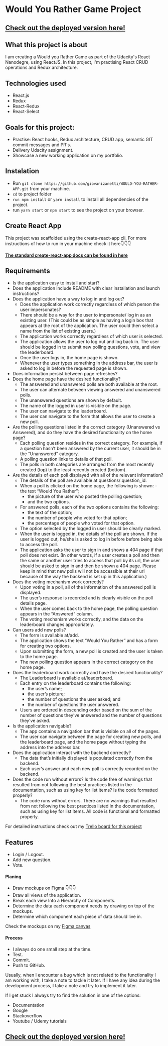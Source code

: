 # Would You Rather Game Project

## [Check out the deployed version here!](https://zanetti-would-you-rather-game.netlify.app/)

## What this project is about

I am creating a Would you Rather Game as part of the Udacity's React Nanodegre, using ReactJS. In this project, I'm practising React CRUD operations and Redux architecture.

## Technologies used

- React.js
- Redux
- React-Redux
- React-Select

## Goals for this project:

- Practise: React hooks, Redux architecture, CRUD app, semantic GIT commit messages and PR's.
- Delivery Udacity assignment.
- Showcase a new working application on my portfolio.

## Instalation

- Run `git clone https://github.com/giovanizanetti/WOULD-YOU-RATHER-APP.git` from your machine.
- `cd` to project folder
- `run npm install` or `yarn install` to install all dependencies of the project.
- run `yarn start` or `npm start` to see the project on your browser.

## Create React App

This project was scaffolded using the create-react-app cli. For more instructions of how to run in your machine check it here👇👇👇

**[The standard create-react-app docs can be found in here](./REACT_README.md)**

## Requirements

- Is the application easy to install and start?
- Does the application include README with clear installation and launch instructions?
- Does the application have a way to log in and log out?
  - Does the application work correctly regardless of which person the user impersonates?
  - There should be a way for the user to impersonate/ log in as an existing user. (This could be as simple as having a login box that appears at the root of the application. The user could then select a name from the list of existing users.)
  - The application works correctly regardless of which user is selected.
  - The application allows the user to log out and log back in. The user should be logged in to submit new polling questions, vote, and view the leaderboard.
  - Once the user logs in, the home page is shown.
  - Whenever the user types something in the address bar, the user is asked to log in before the requested page is shown.
- Does information persist between page refreshes?
- Does the home page have the desired functionality?
  - The answered and unanswered polls are both available at the root.
  - The user can alternate between viewing answered and unanswered polls.
  - The unanswered questions are shown by default.
  - The name of the logged in user is visible on the page.
  - The user can navigate to the leaderboard.
  - The user can navigate to the form that allows the user to create a new poll.
- Are the polling questions listed in the correct category (Unanswered vs Answered), and do they have the desired functionality on the home page?
  - Each polling question resides in the correct category. For example, if a question hasn’t been answered by the current user, it should be in the “Unanswered” category.
  - A polling question links to details of that poll.
  - The polls in both categories are arranged from the most recently created (top) to the least recently created (bottom).
- Are the details of each poll displayed with all of the relevant information?
  - The details of the poll are available at questions/:question_id.
  - When a poll is clicked on the home page, the following is shown:
    -the text “Would You Rather”;
    - the picture of the user who posted the polling question;
    - and the two options.
  - For answered polls, each of the two options contains the following:
    - the text of the option;
    - the number of people who voted for that option;
    - the percentage of people who voted for that option.
  - The option selected by the logged in user should be clearly marked.
  - When the user is logged in, the details of the poll are shown. If the user is logged out, he/she is asked to log in before before being able to access the poll.
  - The application asks the user to sign in and shows a 404 page if that poll does not exist. (In other words, if a user creates a poll and then the same or another user tries to access that poll by its url, the user should be asked to sign in and then be shown a 404 page. Please keep in mind that new polls will not be accessible at their url because of the way the backend is set up in this application.)
- Does the voting mechanism work correctly?
  - Upon voting in a poll, all of the information of the answered poll is displayed.
  - The user’s response is recorded and is clearly visible on the poll details page.
  - When the user comes back to the home page, the polling question appears in the “Answered” column.
  - The voting mechanism works correctly, and the data on the leaderboard changes appropriately.
- Can users add new polls?
  - The form is available at/add.
  - The application shows the text “Would You Rather” and has a form for creating two options.
  - Upon submitting the form, a new poll is created and the user is taken to the home page.
  - The new polling question appears in the correct category on the home page.
- Does the leaderboard work correctly and have the desired functionality?
  - The Leaderboard is available at/leaderboard.
  - Each entry on the leaderboard contains the following:
    - the user’s name;
    - the user’s picture;
    - the number of questions the user asked; and
    - the number of questions the user answered.
  - Users are ordered in descending order based on the sum of the number of questions they’ve answered and the number of questions they’ve asked.
- Is the application navigable?
  - The app contains a navigation bar that is visible on all of the pages.
  - The user can navigate between the page for creating new polls, and the leaderboard page, and the home page without typing the address into the address bar.
- Does the application interact with the backend correctly?
  - The data that’s initially displayed is populated correctly from the backend.
  - Each user’s answer and each new poll is correctly recorded on the backend.
- Does the code run without errors? Is the code free of warnings that resulted from not following the best practices listed in the documentation, such as using key for list items? Is the code formatted properly?
  - The code runs without errors. There are no warnings that resulted from not following the best practices listed in the documentation, such as using key for list items. All code is functional and formatted properly.

For detailed instructions check out my [Trello board for this project](https://trello.com/b/qaWIs7Ja/my-reads-app)

## Features

- Login / Logout.
- Add new question.
- Vote.

#### Planing

- Draw mockups on Figma 👇👇👇
- Draw all views of the application.
- Break each view Into a Hierarchy of Components.
- Determine the data each component needs by drawing on top of the mockups.
- Determine which component each piece of data should live in.

Check the mockups on my [Figma canvas](https://www.figma.com/file/80lXGPjuSORn8Olf70IeQw/Would-You-Rather-App?node-id=137%3A98)

#### Process

- I always do one small step at the time.
- Test.
- Commit.
- Push to GitHub.

Usually, when I encounter a bug which is not related to the functionality I am working with, I take a note to tackle it later.
If I have any idea during the development process, I take a note and try to implement it later.

If I get stuck I always try to find the solution in one of the options:

- Documentation
- Google
- Stackoverflow
- Youtube / Udemy tutorials

## [Check out the deployed version here!](https://zanetti-would-you-rather-game.netlify.app/)
